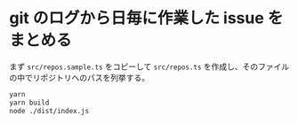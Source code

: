 # git のログから日毎に作業した issue をまとめる

まず `src/repos.sample.ts` をコピーして `src/repos.ts` を作成し、そのファイルの中でリポジトリへのパスを列挙する。

```bash
yarn
yarn build
node ./dist/index.js
```

